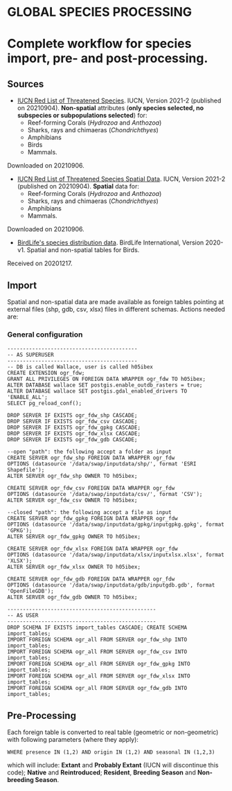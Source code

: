 # GLOBAL SPECIES PROCESSING
# Complete workflow for species import, pre- and post-processing.

## Sources

+  [IUCN Red List of Threatened Species](https://www.iucnredlist.org/search). IUCN, Version 2021-2 (published on 20210904). **Non-spatial** attributes (**only species selected, no subspecies or subpopulations selected**) for:
   +  Reef-forming Corals (_Hydrozoa_ and _Anthozoa_)
   +  Sharks, rays and chimaeras (_Chondrichthyes_)    
   +  Amphibians
   +  Birds
   +  Mammals.

Downloaded on 20210906.


+  [IUCN Red List of Threatened Species Spatial Data](https://www.iucnredlist.org/resources/spatial-data-download).  IUCN, Version 2021-2 (published on 20210904). **Spatial** data for:
   +  Reef-forming Corals (_Hydrozoa_ and _Anthozoa_)
   +  Sharks, rays and chimaeras (_Chondrichthyes_)
   +  Amphibians
   +  Mammals.

Downloaded on 20210906.

+  [BirdLife's species distribution data](http://datazone.birdlife.org/species/requestdis). BirdLife International, Version 2020-v1. Spatial and non-spatial tables for Birds.

Received on 20201217.

## Import

Spatial and non-spatial data are made available as foreign tables pointing at external files (shp, gdb, csv, xlsx) files in different schemas. Actions needed are:

### General configuration
```
------------------------------------------
-- AS SUPERUSER
------------------------------------------
-- DB is called Wallace, user is called h05ibex
CREATE EXTENSION ogr_fdw;
GRANT ALL PRIVILEGES ON FOREIGN DATA WRAPPER ogr_fdw TO h05ibex;
ALTER DATABASE wallace SET postgis.enable_outdb_rasters = true;
ALTER DATABASE wallace SET postgis.gdal_enabled_drivers TO 'ENABLE_ALL';
SELECT pg_reload_conf();

DROP SERVER IF EXISTS ogr_fdw_shp CASCADE;
DROP SERVER IF EXISTS ogr_fdw_csv CASCADE;
DROP SERVER IF EXISTS ogr_fdw_gpkg CASCADE;
DROP SERVER IF EXISTS ogr_fdw_xlsx CASCADE;
DROP SERVER IF EXISTS ogr_fdw_gdb CASCADE;

--open "path": the following accept a folder as input
CREATE SERVER ogr_fdw_shp FOREIGN DATA WRAPPER ogr_fdw
OPTIONS (datasource '/data/swap/inputdata/shp/', format 'ESRI Shapefile');
ALTER SERVER ogr_fdw_shp OWNER TO h05ibex;

CREATE SERVER ogr_fdw_csv FOREIGN DATA WRAPPER ogr_fdw
OPTIONS (datasource '/data/swap/inputdata/csv/', format 'CSV');
ALTER SERVER ogr_fdw_csv OWNER TO h05ibex;

--closed "path": the following accept a file as input
CREATE SERVER ogr_fdw_gpkg FOREIGN DATA WRAPPER ogr_fdw
OPTIONS (datasource '/data/swap/inputdata/gpkg/inputgpkg.gpkg', format 'GPKG');
ALTER SERVER ogr_fdw_gpkg OWNER TO h05ibex;

CREATE SERVER ogr_fdw_xlsx FOREIGN DATA WRAPPER ogr_fdw
OPTIONS (datasource '/data/swap/inputdata/xlsx/inputxlsx.xlsx', format 'XLSX');
ALTER SERVER ogr_fdw_xlsx OWNER TO h05ibex;

CREATE SERVER ogr_fdw_gdb FOREIGN DATA WRAPPER ogr_fdw
OPTIONS (datasource '/data/swap/inputdata/gdb/inputgdb.gdb', format 'OpenFileGDB');
ALTER SERVER ogr_fdw_gdb OWNER TO h05ibex;

------------------------------------------------
-- AS USER
------------------------------------------------
DROP SCHEMA IF EXISTS import_tables CASCADE; CREATE SCHEMA import_tables;
IMPORT FOREIGN SCHEMA ogr_all FROM SERVER ogr_fdw_shp INTO import_tables;
IMPORT FOREIGN SCHEMA ogr_all FROM SERVER ogr_fdw_csv INTO import_tables;
IMPORT FOREIGN SCHEMA ogr_all FROM SERVER ogr_fdw_gpkg INTO import_tables;
IMPORT FOREIGN SCHEMA ogr_all FROM SERVER ogr_fdw_xlsx INTO import_tables;
IMPORT FOREIGN SCHEMA ogr_all FROM SERVER ogr_fdw_gdb INTO import_tables;
```

## Pre-Processing

Each foreign table is converted to real table (geometric or non-geometric) with following parameters (where they apply):

`WHERE presence IN (1,2) AND origin IN (1,2) AND seasonal IN (1,2,3)`

which will include: **Extant** and **Probably Extant** (IUCN will discontinue this code); **Native** and **Reintroduced**; **Resident**, **Breeding Season** and **Non-breeding Season**.

